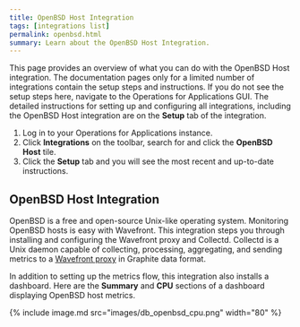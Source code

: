 ```yaml
---
title: OpenBSD Host Integration
tags: [integrations list]
permalink: openbsd.html
summary: Learn about the OpenBSD Host Integration.
---
```


This page provides an overview of what you can do with the OpenBSD Host integration. The documentation pages only for a limited number of integrations contain the setup steps and instructions. If you do not see the setup steps here, navigate to the Operations for Applications GUI. The detailed instructions for setting up and configuring all integrations, including the OpenBSD Host integration are on the **Setup** tab of the integration.

1. Log in to your Operations for Applications instance. 
2. Click **Integrations** on the toolbar, search for and click the **OpenBSD Host** tile. 
3. Click the **Setup** tab and you will see the most recent and up-to-date instructions.

## OpenBSD Host Integration

OpenBSD is a free and open-source Unix-like operating system. Monitoring OpenBSD hosts is easy with Wavefront. This integration steps you through installing and configuring the Wavefront proxy and Collectd. Collectd is a Unix daemon capable of collecting, processing, aggregating, and sending metrics to a [Wavefront proxy](https://docs.wavefront.com/proxies.html) in Graphite data format.

In addition to setting up the metrics flow, this integration also installs a dashboard. Here are the **Summary** and **CPU** sections of a dashboard displaying OpenBSD host metrics.

{% include image.md src="images/db_openbsd_cpu.png" width="80" %}




